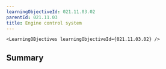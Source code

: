 ```yaml
---
learningObjectiveId: 021.11.03.02
parentId: 021.11.03
title: Engine control system
---
```


```tsx eval
<LearningOBjectives learningObjectiveId={021.11.03.02} />
```

## Summary

